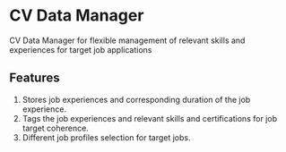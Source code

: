 # CV Data Manager

CV Data Manager for flexible management of relevant skills and experiences for target job applications

## Features

1. Stores job experiences and corresponding duration of the job experience.
1. Tags the job experiences and relevant skills and certifications for job target coherence.
1. Different job profiles selection for target jobs.
